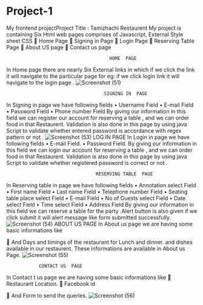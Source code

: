 # Project-1
My frontend projectProject  Title  :    Tamizhachi   Restaurent
My  project  is containing  Six   Html  web pages  comprises  of   Javascript, External  Style sheet   CSS
	Home Page
	Signing  in Page
	Login  Page
	Reserving Table Page
	About  US  page
	Contact  us  page

                                          HOME  PAGE
 In Home page there are nearly  Six  External  links in which if we click the link it will  navigate to the  particular  page   for    eg:  if we click  login  link it  will  navigate to the login  page .
 ![Screenshot (51)](https://user-images.githubusercontent.com/88303858/129816489-96023202-52c5-4786-b81b-9037ab15d32e.png)
               

                                        SIGNING IN  PAGE
In   Signing in page  we  have following  fields 
•	Username  Field
•	E-mail  Field
•	Password  Field
•	Phone  number  Field
By giving our information in  this field we  can register our   account   for  reserving a table , and we can order  food   in that  Restaurent.
Validation  is also done in this page by using  java Script  to  validate  whether entered  password is accordance with  regex   pattern or not .
![Screenshot (53)](https://user-images.githubusercontent.com/88303858/129816647-cbf60a11-9f9e-49ad-a293-282c8ed7dc32.png)
                                        LOG IN  PAGE
In  Login in page  we  have following  fields 
•	E-mail  Field.
•	Password  Field.
By giving our information in  this field we  can login our   account   for  reserving a table , and we can order  food   in that  Restaurent.
Validation  is also done in this page by using  java Script  to  validate  whether registered  password is correct  or not .


       
                                     RESERVING TABLE  PAGE
In   Reserving table  in page  we  have following  fields 
•	Annotation  select  Field
•	First name Field
•	Last name  Field
•	Telephone number Field
•	Seating table  place select  Field
•	E-mail  Field
•	No of Guests  select  Field
•	Date select  Field
•	 Time select Field
•	Address  Field
By giving our information in  this field we  can reserve a table for the party .Alert  button is also given if we click submit it will  alert message  like form submitted successfully.
![Screenshot (54)](https://user-images.githubusercontent.com/88303858/129816929-3ee9c6fa-cf12-4b4a-8f88-5c6888924db9.png)
                              ABOUT US  PAGE 
In About us  page we are having some  basic informations  like 

	And  Days and  timings of the restaurant  for  Lunch and dinner.
and dishes available in our restaurent.
These informations  are available in About us Page.
![Screenshot (55)](https://user-images.githubusercontent.com/88303858/129816934-6ccf5856-b544-43ac-afcf-1b7ada129a79.png)


                CONTACT US  PAGE
In Contact t us  page we are having some  basic informations  like 
	Restaurant  Location.
	Facebook  id

	And Form to send the queries.
![Screenshot (56)](https://user-images.githubusercontent.com/88303858/129816940-71c4cfce-91ee-4abf-96c8-60e9251225bd.png)

